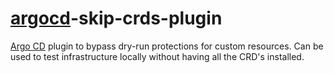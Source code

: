 # [argocd][Argo CD]-skip-crds-plugin

[Argo CD] plugin to bypass dry-run protections for custom resources. Can be used to test infrastructure locally without having all the CRD's installed.

[Argo CD]: https://github.com/argoproj/argo-cd
